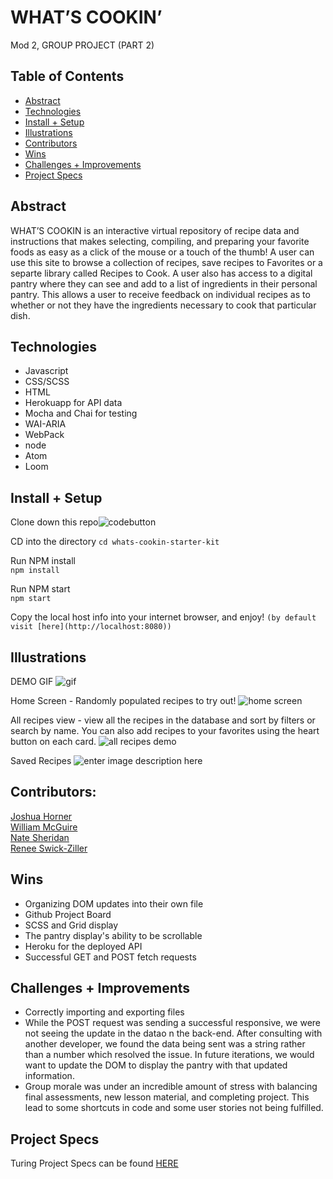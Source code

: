 
# WHAT’S COOKIN’  
Mod 2, GROUP PROJECT (PART 2)

## Table of Contents  
 - [Abstract](#abstract)  
 - [Technologies](#technologies)
 - [Install + Setup](#set-up)  
 - [Illustrations](#illustrations)    
 - [Contributors](#contributors)  
 - [Wins](#wins)  
 - [Challenges + Improvements](#challenges-+-Improvements)  
 - [Project Specs](#project-specs) 
  
## Abstract  

WHAT’S COOKIN is an interactive virtual repository of recipe data and instructions that makes selecting, compiling, and preparing your favorite foods as easy as a click of the mouse or a touch of the thumb! A user can use this site to browse a collection of recipes, save recipes to Favorites or a separte library called Recipes to Cook. A user also has access to a digital pantry where they can see and add to a list of ingredients in their personal pantry. This allows a user to receive feedback on individual recipes as to whether or not they have the ingredients necessary to cook that particular dish. 
 
## Technologies  

 - Javascript
 - CSS/SCSS
 - HTML
 - Herokuapp for API data
 - Mocha and Chai for testing
 - WAI-ARIA
 - WebPack
 - node
 - Atom
 - Loom 

## Install + Setup 

Clone down this repo![codebutton](https://i.imgur.com/j8vOD1D.png)

CD into the directory 
`cd whats-cookin-starter-kit`

Run NPM install  
`npm install`

Run NPM start  
`npm start`

Copy the local host info into your internet browser, and enjoy!
`(by default visit [here](http://localhost:8080))`

## Illustrations  

DEMO GIF
![gif](https://s9.gifyu.com/images/Kapture-2021-09-07-at-18.07.02.gif)

Home Screen - Randomly populated recipes to try out!
![home screen](https://i.imgur.com/3HYucZ8.png)

All recipes view - view all the recipes in the database and sort by filters or search by name. You can also add recipes to your favorites using the heart button on each card. 
![all recipes demo](https://i.imgur.com/UbMf1t6.png)

Saved Recipes 
![enter image description here](https://i.imgur.com/G137V2y.png)

## Contributors:  

[Joshua Horner](https://github.com/jphorner)  
[William McGuire](https://github.com/wmcguire18)  
[Nate Sheridan](https://github.com/natesheridan)  
[Renee Swick-Ziller](https://github.com/reneeswick)

## Wins  

 - Organizing DOM updates into their own file 
 - Github Project Board
 - SCSS and Grid display
 - The pantry display's ability to be scrollable
 - Heroku for the deployed API
 - Successful GET and POST fetch requests

## Challenges + Improvements  

 - Correctly importing and exporting files 
 - While the POST request was sending a successful responsive, we were not seeing the update in the datao n the back-end. After consulting with another developer, we found the data being sent was a string rather than a number which resolved the issue. In future iterations, we would want to update the DOM to display the pantry with that updated information.
 - Group morale was under an incredible amount of stress with balancing final assessments, new lesson material, and completing project. This lead to some shortcuts     in code and some user stories not being fulfilled. 

## Project Specs
Turing Project Specs can be found [HERE](https://frontend.turing.edu/projects/whats-cookin-part-one.html)


